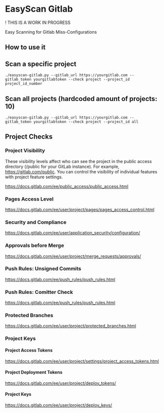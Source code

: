 # EasyScan Gitlab

! THIS IS A WORK IN PROGRESS

Easy Scanning for Gitlab Miss-Configurations

## How to use it

## Scan a specific project

`./easyscan-gitlab.py --gitlab_url https://yourgitlab.com --gitlab_token yourgitlabtoken --check project --project_id project_id_number`

## Scan all projects (hardcoded amount of projects: 10)

`./easyscan-gitlab.py --gitlab_url https://yourgitlab.com --gitlab_token yourgitlabtoken --check project --project_id all`

## Project Checks

### Project Visibility

These visibility levels affect who can see the project in the public access directory (/public for your GitLab instance). For example, https://gitlab.com/public. You can control the visibility of individual features with project feature settings.

https://docs.gitlab.com/ee/public_access/public_access.html


### Pages Access Level

https://docs.gitlab.com/ee/user/project/pages/pages_access_control.html

### Security and Compliance

https://docs.gitlab.com/ee/user/application_security/configuration/

### Approvals before Merge

https://docs.gitlab.com/ee/user/project/merge_requests/approvals/

### Push Rules: Unsigned Commits

https://docs.gitlab.com/ee/push_rules/push_rules.html

### Push Rules: Comitter Check

https://docs.gitlab.com/ee/push_rules/push_rules.html

### Protected Branches

https://docs.gitlab.com/ee/user/project/protected_branches.html

### Project Keys

#### Project Access Tokens

https://docs.gitlab.com/ee/user/project/settings/project_access_tokens.html

#### Project Deployment Tokens

https://docs.gitlab.com/ee/user/project/deploy_tokens/

#### Project Keys

https://docs.gitlab.com/ee/user/project/deploy_keys/